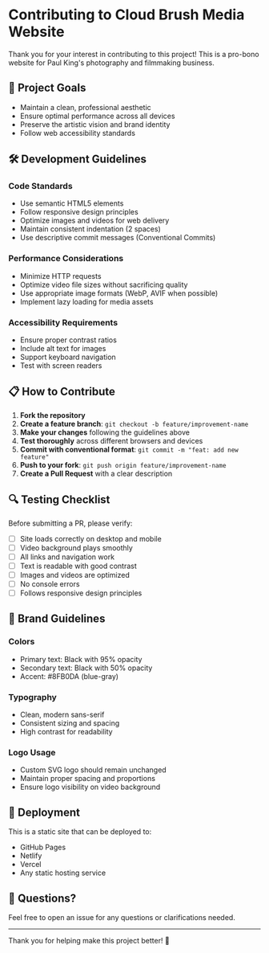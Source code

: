 # Contributing to Cloud Brush Media Website

Thank you for your interest in contributing to this project! This is a pro-bono website for Paul King's photography and filmmaking business.

## 🎯 Project Goals

- Maintain a clean, professional aesthetic
- Ensure optimal performance across all devices
- Preserve the artistic vision and brand identity
- Follow web accessibility standards

## 🛠️ Development Guidelines

### Code Standards

- Use semantic HTML5 elements
- Follow responsive design principles
- Optimize images and videos for web delivery
- Maintain consistent indentation (2 spaces)
- Use descriptive commit messages (Conventional Commits)

### Performance Considerations

- Minimize HTTP requests
- Optimize video file sizes without sacrificing quality
- Use appropriate image formats (WebP, AVIF when possible)
- Implement lazy loading for media assets

### Accessibility Requirements

- Ensure proper contrast ratios
- Include alt text for images
- Support keyboard navigation
- Test with screen readers

## 📋 How to Contribute

1. **Fork the repository**
2. **Create a feature branch**: `git checkout -b feature/improvement-name`
3. **Make your changes** following the guidelines above
4. **Test thoroughly** across different browsers and devices
5. **Commit with conventional format**: `git commit -m "feat: add new feature"`
6. **Push to your fork**: `git push origin feature/improvement-name`
7. **Create a Pull Request** with a clear description

## 🔍 Testing Checklist

Before submitting a PR, please verify:

- [ ] Site loads correctly on desktop and mobile
- [ ] Video background plays smoothly
- [ ] All links and navigation work
- [ ] Text is readable with good contrast
- [ ] Images and videos are optimized
- [ ] No console errors
- [ ] Follows responsive design principles

## 🎨 Brand Guidelines

### Colors

- Primary text: Black with 95% opacity
- Secondary text: Black with 50% opacity
- Accent: #8FB0DA (blue-gray)

### Typography

- Clean, modern sans-serif
- Consistent sizing and spacing
- High contrast for readability

### Logo Usage

- Custom SVG logo should remain unchanged
- Maintain proper spacing and proportions
- Ensure logo visibility on video background

## 🚀 Deployment

This is a static site that can be deployed to:

- GitHub Pages
- Netlify
- Vercel
- Any static hosting service

## 💬 Questions?

Feel free to open an issue for any questions or clarifications needed.

---

Thank you for helping make this project better! 🙏
